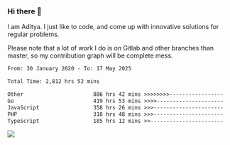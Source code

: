 ### Hi there 👋

I am Aditya. I just like to code, and come up with innovative solutions for regular problems.

Please note that a lot of work I do is on Gitlab and other branches than master, so my contribution graph will be complete mess.

<!--START_SECTION:waka-->

```txt
From: 30 January 2020 - To: 17 May 2025

Total Time: 2,812 hrs 52 mins

Other                      886 hrs 42 mins >>>>>>>>-----------------   31.52 %
Go                         419 hrs 53 mins >>>>---------------------   14.93 %
JavaScript                 358 hrs 26 mins >>>----------------------   12.74 %
PHP                        318 hrs 48 mins >>>----------------------   11.33 %
TypeScript                 185 hrs 12 mins >>-----------------------   06.58 %
```

<!--END_SECTION:waka-->

![](https://komarev.com/ghpvc/?username=BrainBuzzer)
